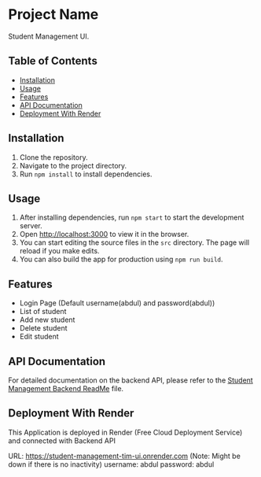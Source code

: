 # Project Name

Student Management UI.

## Table of Contents

- [Installation](#installation)
- [Usage](#usage)
- [Features](#features)
- [API Documentation](#api-documentation)
- [Deployment With Render](#deployment-with-render)

## Installation

1. Clone the repository.
2. Navigate to the project directory.
3. Run `npm install` to install dependencies.

## Usage

1. After installing dependencies, run `npm start` to start the development server.
2. Open [http://localhost:3000](http://localhost:3000) to view it in the browser.
3. You can start editing the source files in the `src` directory. The page will reload if you make edits.
4. You can also build the app for production using `npm run build`.

## Features

- Login Page (Default username(abdul) and password(abdul))
- List of student
- Add new student
- Delete student
- Edit student


## API Documentation

For detailed documentation on the backend API, please refer to the [Student Management Backend ReadMe](https://github.com/abdulwhd964/Student-Management-System-Tim/blob/main/README.md) file.

## Deployment With Render

This Application is deployed in Render (Free Cloud Deployment Service) and connected with Backend API

URL: https://student-management-tim-ui.onrender.com (Note: Might be down if there is no inactivity)
username: abdul
password: abdul